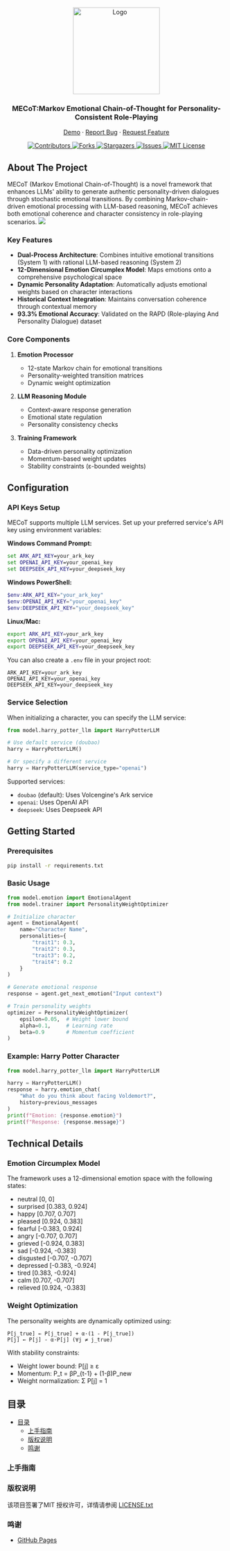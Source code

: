 <!-- PROJECT LOGO -->
<br />

<p align="center">
  <a href="https://github.com/turnwind/llmemochain/">
    <img src="images/logo.png" alt="Logo" height="200px">
  </a>

  <h3 align="center">MECoT:Markov Emotional Chain-of-Thought for Personality-Consistent Role-Playing</h3>
  <p align="center">
    <a href="https://github.com/turnwind/llmemochain">Demo</a>
    ·
    <a href="https://github.com/turnwind/llmemochain/issues">Report Bug</a>
    ·
    <a href="https://github.com/turnwind/llmemochain/issues">Request Feature</a>
  </p>

</p>


<p align="center">
  <a href="https://github.com/turnwind/llmemochain/graphs/contributors">
    <img src="https://img.shields.io/github/contributors/turnwind/llmemochain.svg?style=flat-square" alt="Contributors">
  </a>
  <a href="https://github.com/turnwind/llmemochain/network/members">
    <img src="https://img.shields.io/github/forks/turnwind/llmemochain.svg?style=flat-square" alt="Forks">
  </a>
  <a href="https://github.com/turnwind/llmemochain/stargazers">
    <img src="https://img.shields.io/github/stars/turnwind/llmemochain.svg?style=flat-square" alt="Stargazers">
  </a>
  <a href="https://github.com/turnwind/llmemochain/issues">
    <img src="https://img.shields.io/github/issues/turnwind/llmemochain.svg?style=flat-square" alt="Issues">
  </a>
  <a href="https://github.com/turnwind/llmemochain/blob/master/LICENSE.txt">
    <img src="https://img.shields.io/github/license/turnwind/llmemochain.svg?style=flat-square" alt="MIT License">
  </a>
</p>

## About The Project

MECoT (Markov Emotional Chain-of-Thought) is a novel framework that enhances LLMs' ability to generate authentic personality-driven dialogues through stochastic emotional transitions. By combining Markov-chain-driven emotional processing with LLM-based reasoning, MECoT achieves both emotional coherence and character consistency in role-playing scenarios.
![](images/acl_p1.png)
### Key Features

- **Dual-Process Architecture**: Combines intuitive emotional transitions (System 1) with rational LLM-based reasoning (System 2)
- **12-Dimensional Emotion Circumplex Model**: Maps emotions onto a comprehensive psychological space
- **Dynamic Personality Adaptation**: Automatically adjusts emotional weights based on character interactions
- **Historical Context Integration**: Maintains conversation coherence through contextual memory
- **93.3% Emotional Accuracy**: Validated on the RAPD (Role-playing And Personality Dialogue) dataset

### Core Components

1. **Emotion Processor**
   - 12-state Markov chain for emotional transitions
   - Personality-weighted transition matrices
   - Dynamic weight optimization

2. **LLM Reasoning Module**
   - Context-aware response generation
   - Emotional state regulation
   - Personality consistency checks

3. **Training Framework**
   - Data-driven personality optimization
   - Momentum-based weight updates
   - Stability constraints (ε-bounded weights)

## Configuration

### API Keys Setup

MECoT supports multiple LLM services. Set up your preferred service's API key using environment variables:

**Windows Command Prompt:**
```cmd
set ARK_API_KEY=your_ark_key
set OPENAI_API_KEY=your_openai_key
set DEEPSEEK_API_KEY=your_deepseek_key
```

**Windows PowerShell:**
```powershell
$env:ARK_API_KEY="your_ark_key"
$env:OPENAI_API_KEY="your_openai_key"
$env:DEEPSEEK_API_KEY="your_deepseek_key"
```

**Linux/Mac:**
```bash
export ARK_API_KEY=your_ark_key
export OPENAI_API_KEY=your_openai_key
export DEEPSEEK_API_KEY=your_deepseek_key
```

You can also create a `.env` file in your project root:
```plaintext
ARK_API_KEY=your_ark_key
OPENAI_API_KEY=your_openai_key
DEEPSEEK_API_KEY=your_deepseek_key
```

### Service Selection

When initializing a character, you can specify the LLM service:
```python
from model.harry_potter_llm import HarryPotterLLM

# Use default service (doubao)
harry = HarryPotterLLM()

# Or specify a different service
harry = HarryPotterLLM(service_type="openai")
```

Supported services:
- `doubao` (default): Uses Volcengine's Ark service
- `openai`: Uses OpenAI API
- `deepseek`: Uses Deepseek API

## Getting Started

### Prerequisites

```bash
pip install -r requirements.txt
```

### Basic Usage

```python
from model.emotion import EmotionalAgent
from model.trainer import PersonalityWeightOptimizer

# Initialize character
agent = EmotionalAgent(
    name="Character Name",
    personalities={
        "trait1": 0.3,
        "trait2": 0.3,
        "trait3": 0.2,
        "trait4": 0.2
    }
)

# Generate emotional response
response = agent.get_next_emotion("Input context")

# Train personality weights
optimizer = PersonalityWeightOptimizer(
    epsilon=0.05,  # Weight lower bound
    alpha=0.1,     # Learning rate
    beta=0.9       # Momentum coefficient
)
```

### Example: Harry Potter Character

```python
from model.harry_potter_llm import HarryPotterLLM

harry = HarryPotterLLM()
response = harry.emotion_chat(
    "What do you think about facing Voldemort?",
    history=previous_messages
)
print(f"Emotion: {response.emotion}")
print(f"Response: {response.message}")
```

## Technical Details

### Emotion Circumplex Model

The framework uses a 12-dimensional emotion space with the following states:
- neutral [0, 0]
- surprised [0.383, 0.924]
- happy [0.707, 0.707]
- pleased [0.924, 0.383]
- fearful [-0.383, 0.924]
- angry [-0.707, 0.707]
- grieved [-0.924, 0.383]
- sad [-0.924, -0.383]
- disgusted [-0.707, -0.707]
- depressed [-0.383, -0.924]
- tired [0.383, -0.924]
- calm [0.707, -0.707]
- relieved [0.924, -0.383]

### Weight Optimization

The personality weights are dynamically optimized using:
```
P[j_true] ← P[j_true] + α·(1 - P[j_true])
P[j] ← P[j] - α·P[j] (∀j ≠ j_true)
```

With stability constraints:
- Weight lower bound: P[j] ≥ ε
- Momentum: P_t = βP_{t-1} + (1-β)P_new
- Weight normalization: Σ P[j] = 1

## 目录

- [目录](#目录)
  - [上手指南](#上手指南)
  - [版权说明](#版权说明)
  - [鸣谢](#鸣谢)

### 上手指南

### 版权说明

该项目签署了MIT 授权许可，详情请参阅 [LICENSE.txt](https://github.com/turnwind/llmemochain/blob/main/LICENSE.txt)

### 鸣谢

- [GitHub Pages](https://pages.github.com)

<!-- links -->
[your-project-path]:turnwind/llmemochain
[contributors-shield]: https://img.shields.io/github/contributors/turnwind/llmemochain.svg?style=flat-square
[contributors-url]: https://github.com/turnwind/llmemochain/graphs/contributors
[forks-shield]: https://img.shields.io/github/forks/turnwind/llmemochain.svg?style=flat-square
[forks-url]: https://github.com/turnwind/llmemochain/network/members
[stars-shield]: https://img.shields.io/github/stars/turnwind/llmemochain.svg?style=flat-square
[stars-url]: https://github.com/turnwind/llmemochain/stargazers
[issues-shield]: https://img.shields.io/github/issues/turnwind/llmemochain.svg?style=flat-square
[issues-url]: https://img.shields.io/github/issues/turnwind/llmemochain.svg
[license-shield]: https://img.shields.io/github/license/turnwind/llmemochain.svg?style=flat-square
[license-url]: https://github.com/turnwind/llmemochain/blob/master/LICENSE.txt
